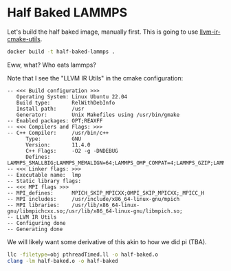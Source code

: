 # Half Baked LAMMPS

Let's build the half baked image, manually first. This is going to use [llvm-ir-cmake-utils](https://github.com/compor/llvm-ir-cmake-utils).

```bash
docker build -t half-baked-lammps .
```

Eww, what? Who eats lammps?

Note that I see the "LLVM IR Utils" in the cmake configuration:

```console
-- <<< Build configuration >>>
   Operating System: Linux Ubuntu 22.04
   Build type:       RelWithDebInfo
   Install path:     /usr
   Generator:        Unix Makefiles using /usr/bin/gmake
-- Enabled packages: OPT;REAXFF
-- <<< Compilers and Flags: >>>
-- C++ Compiler:     /usr/bin/c++
      Type:          GNU
      Version:       11.4.0
      C++ Flags:     -O2 -g -DNDEBUG
      Defines:       LAMMPS_SMALLBIG;LAMMPS_MEMALIGN=64;LAMMPS_OMP_COMPAT=4;LAMMPS_GZIP;LAMMPS_FFMPEG
-- <<< Linker flags: >>>
-- Executable name:  lmp
-- Static library flags:    
-- <<< MPI flags >>>
-- MPI_defines:      MPICH_SKIP_MPICXX;OMPI_SKIP_MPICXX;_MPICC_H
-- MPI includes:     /usr/include/x86_64-linux-gnu/mpich
-- MPI libraries:    /usr/lib/x86_64-linux-gnu/libmpichcxx.so;/usr/lib/x86_64-linux-gnu/libmpich.so;
-- LLVM IR Utils
-- Configuring done
-- Generating done
```

We will likely want some derivative of this akin to how we did pi (TBA).

```bash
llc -filetype=obj pthreadTimed.ll -o half-baked.o
clang -lm half-baked.o -o half-baked
```

